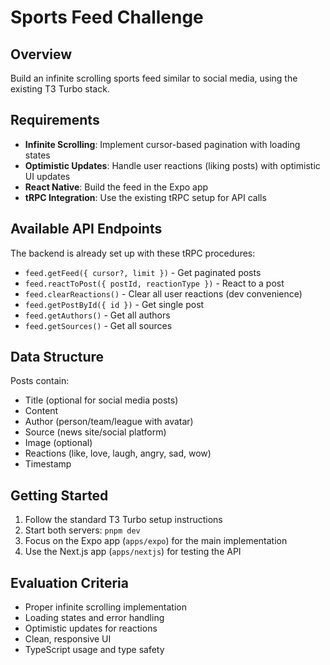 # Sports Feed Challenge

## Overview
Build an infinite scrolling sports feed similar to social media, using the existing T3 Turbo stack.

## Requirements
- **Infinite Scrolling**: Implement cursor-based pagination with loading states
- **Optimistic Updates**: Handle user reactions (liking posts) with optimistic UI updates
- **React Native**: Build the feed in the Expo app
- **tRPC Integration**: Use the existing tRPC setup for API calls

## Available API Endpoints
The backend is already set up with these tRPC procedures:
- `feed.getFeed({ cursor?, limit })` - Get paginated posts
- `feed.reactToPost({ postId, reactionType })` - React to a post
- `feed.clearReactions()` - Clear all user reactions (dev convenience)
- `feed.getPostById({ id })` - Get single post
- `feed.getAuthors()` - Get all authors
- `feed.getSources()` - Get all sources

## Data Structure
Posts contain:
- Title (optional for social media posts)
- Content
- Author (person/team/league with avatar)
- Source (news site/social platform)
- Image (optional)
- Reactions (like, love, laugh, angry, sad, wow)
- Timestamp

## Getting Started
1. Follow the standard T3 Turbo setup instructions
2. Start both servers: `pnpm dev`
3. Focus on the Expo app (`apps/expo`) for the main implementation
4. Use the Next.js app (`apps/nextjs`) for testing the API

## Evaluation Criteria
- Proper infinite scrolling implementation
- Loading states and error handling
- Optimistic updates for reactions
- Clean, responsive UI
- TypeScript usage and type safety